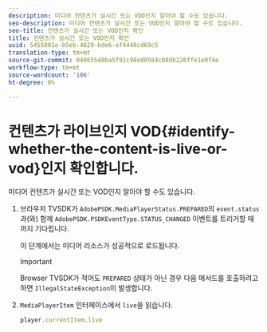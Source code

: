 ```yaml
---
description: 미디어 컨텐츠가 실시간 또는 VOD인지 알아야 할 수도 있습니다.
seo-description: 미디어 컨텐츠가 실시간 또는 VOD인지 알아야 할 수도 있습니다.
seo-title: 컨텐츠가 실시간 또는 VOD인지 확인
title: 컨텐츠가 실시간 또는 VOD인지 확인
uuid: 5455801e-b5eb-4829-bde6-ef4440cd69c5
translation-type: tm+mt
source-git-commit: 040655d8ba5f91c98ed0584c08db226ffe1e0f4e
workflow-type: tm+mt
source-wordcount: '106'
ht-degree: 0%

---
```



# 컨텐츠가 라이브인지 VOD{#identify-whether-the-content-is-live-or-vod}인지 확인합니다.

미디어 컨텐츠가 실시간 또는 VOD인지 알아야 할 수도 있습니다.

1. 브라우저 TVSDK가 `AdobePSDK.MediaPlayerStatus.PREPARED`의 `event.status`과(와) 함께 `AdobePSDK.PSDKEventType.STATUS_CHANGED` 이벤트를 트리거할 때까지 기다립니다.

   이 단계에서는 미디어 리소스가 성공적으로 로드됩니다.

   >[!IMPORTANT]
   >
   >Browser TVSDK가 적어도 `PREPARED` 상태가 아닌 경우 다음 메서드를 호출하려고 하면 `IllegalStateException`이 발생합니다.

1. `MediaPlayerItem` 인터페이스에서 `live`을 읽습니다.

   ```js
   player.currentItem.live
   ```


